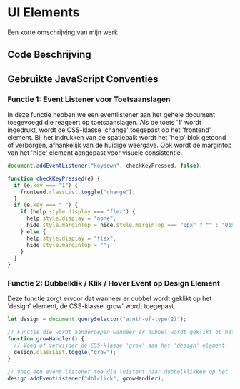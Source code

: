# UI Elements

Een korte omschrijving van mijn werk

## Code Beschrijving


## Gebruikte JavaScript Conventies

### Functie 1: Event Listener voor Toetsaanslagen

In deze functie hebben we een eventlistener aan het gehele document toegevoegd die reageert op toetsaanslagen. Als de toets '1' wordt ingedrukt, wordt de CSS-klasse 'change' toegepast op het 'frontend' element. Bij het indrukken van de spatiebalk wordt het 'help' blok getoond of verborgen, afhankelijk van de huidige weergave. Ook wordt de margintop van het 'hide' element aangepast voor visuele consistentie.

```javascript
document.addEventListener("keydown", checkKeyPressed, false);

function checkKeyPressed(e) {
  if (e.key === "1") {
    frontend.classList.toggle("change");
  }
  if (e.key === " ") {
    if (help.style.display === "flex") {
      help.style.display = "none";
      hide.style.marginTop = hide.style.marginTop === "0px" ? "" : "0px";
    } else {
      help.style.display = "flex";
      hide.style.marginTop = "";
    }
  }
}
```

### Functie 2: Dubbelklik / Klik / Hover Event op Design Element

Deze functie zorgt ervoor dat wanneer er dubbel wordt geklikt op het 'design' element, de CSS-klasse 'grow' wordt toegepast.

```javascript
let design = document.querySelector("a:nth-of-type(2)");

// Functie die wordt aangeroepen wanneer er dubbel wordt geklikt op het 'design' element.
function growHandler() {
  // Voeg of verwijder de CSS-klasse 'grow' aan het 'design' element.
  design.classList.toggle("grow");
}

// Voeg een event listener toe die luistert naar dubbelklikken op het 'design' element.
design.addEventListener("dblclick", growHandler);
```

